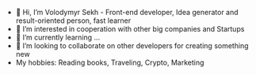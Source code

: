- 👋 Hi, I’m Volodymyr Sekh - Front-end developer, Idea generator and result-oriented person, fast learner 
- 👀 I’m interested in cooperation with other big companies and Startups
- 🌱 I’m currently learning ...
- 💞️ I’m looking to collaborate on other developers for creating something new
- My hobbies: Reading books, Traveling, Crypto, Marketing


<!---
sekhvolodymyr/sekhvolodymyr is a ✨ special ✨ repository because its `README.md` (this file) appears on your GitHub profile.
You can click the Preview link to take a look at your changes.
--->
